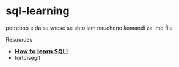 # sql-learning

potrebno e da se vnese se shto iam naucheno
komandi za .md file

Resources
- [𝗛𝗼𝘄 𝘁𝗼 𝗹𝗲𝗮𝗿𝗻 𝗦𝗤𝗟?](https://www.linkedin.com/posts/milanmilanovic_programming-data-sql-activity-7138074630837223424-2p8R?utm_source=share&utm_medium=member_desktop)
- tortoisegit
  

